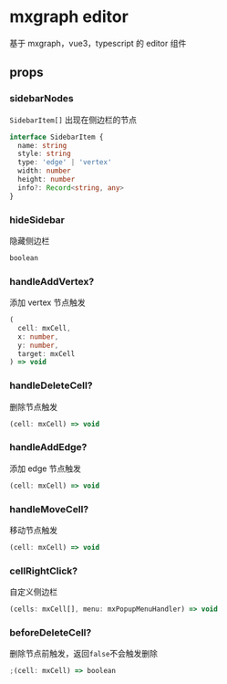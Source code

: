 # mxgraph editor

基于 mxgraph，vue3，typescript 的 editor 组件

## props

### sidebarNodes

`SidebarItem[]`
出现在侧边栏的节点

```ts
interface SidebarItem {
  name: string
  style: string
  type: 'edge' | 'vertex'
  width: number
  height: number
  info?: Record<string, any>
}
```

### hideSidebar

隐藏侧边栏

```ts
boolean
```

### handleAddVertex?

添加 vertex 节点触发

```ts
(
  cell: mxCell,
  x: number,
  y: number,
  target: mxCell
) => void
```

### handleDeleteCell?

删除节点触发

```ts
(cell: mxCell) => void
```

### handleAddEdge?

添加 edge 节点触发

```ts
(cell: mxCell) => void
```

### handleMoveCell?

移动节点触发

```ts
(cell: mxCell) => void
```

### cellRightClick?

自定义侧边栏

```ts
(cells: mxCell[], menu: mxPopupMenuHandler) => void
```

### beforeDeleteCell?

删除节点前触发，返回`false`不会触发删除

```ts
;(cell: mxCell) => boolean
```
